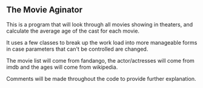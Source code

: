 The Movie Aginator
-----
This is a program that will look through all movies showing in theaters, and calculate the average age of the cast for each movie. 

It uses a few classes to break up the work load into more manageable forms in case parameters that can't be controlled are changed. 

The movie list will come from fandango, the actor/actresses will come from imdb and the ages will come from wikipedia.

Comments will be made throughout the code to provide further explanation.
